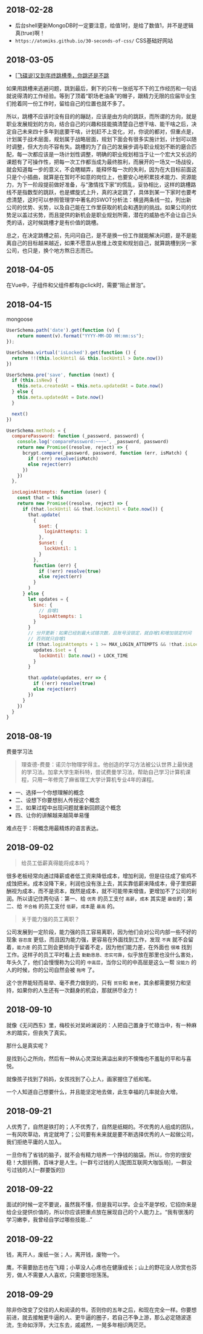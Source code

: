 ## 2018-02-28

- 后台shell更新MongoDB时一定要注意，给值1时，是给了数值1，并不是逻辑真(true)啊！
- `https://atomiks.github.io/30-seconds-of-css/` CSS基础好网站

## 2018-03-05

- [[飞碟说]又到年终跳槽季，你跳还是不跳](http://www.feidieshuo.com/media/play/5141)

如果用跳槽来逃避问题，跳到最后，剩下的只有一张纸写不下的工作经历和一句话就说得清的工作经验。等到了顶着“职场老油条”的帽子，跟精力无限的应届毕业生们抢着同一份工作时，留给自己的位置也就不多了。
  
所以，跳槽不应该时没有目的的蹦跶，应该是由方向的跳跃，而所谓的方向，就是职业发展规划的方向，结合自己的兴趣和技能搞清楚自己想干啥、能干啥之后，决定自己未来四十多年到底要干啥，计划赶不上变化，对，你说的都对，但重点是，计划属于战术层面，规划属于战略层面，规划下面会有很多实施计划，计划可以随时调整，但大方向不容有失。跳槽的为了自己的发展步调与职业规划不断的磨合匹配，每一次都应该是一场计划性调整，明确的职业规划相当于让一个宏大又长远的课题有了可操作性，把每一次工作都当成为最终胜利，而展开的一场又一场战役，就会知道每一步的意义，不会瞎糊弄，能释怀每一次的失利，因为在大目标前面这只是个小插曲，就算是在暂时不如意的岗位上，也要安心地积累技术能力、资源能力，为下一阶段提前做好准备，与“激情找下家”的慌乱，妥协相比，这样的跳槽路线不是指数型的跳跃，也是螺旋式上升，真的决定跳了，具体到某一下家时也要考虑清楚，这时可以参照管理学中著名的SWOT分析法：横竖两条线一拉，列出新公司的优势、劣势，以及自己能在工作里获取的机会和遇到的挑战。如果公司的优势足以盖过劣势，而且提供的新机会是职业规划所需，潜在的威胁也不会让自己头秃的话，这时候跳槽才是有价值的跳槽。

总之，在决定跳槽之前，先问问自己，是不是换一份工作就能解决问题，是不是能离自己的目标越来越近，如果不愿意从思维上改变和规划自己，就算跳槽到另一家公司，也只是，换个地方熬日志而已。

## 2018-04-05

在Vue中，子组件和父组件都有@click时，需要“阻止冒泡”。

## 2018-04-15

mongoose

```js
UserSchema.path('date').get(function (v) {
    return moment(v).format("YYYY-MM-DD HH:mm:ss");
});

UserSchema.virtual('isLocked').get(function () {
  return !!(this.lockUntil && this.lockUntil > Date.now())
})

UserSchema.pre('save', function (next) {
  if (this.isNew) {
    this.meta.createdAt = this.meta.updatedAt = Date.now()
  } else {
    this.meta.updatedAt = Date.now()
  }

  next()
})

UserSchema.methods = {
  comparePassword: function (_password, password) {
    console.log('comparePassword:~~~~', _password, password)
    return new Promise((resolve, reject) => {
      bcrypt.compare(_password, password, function (err, isMatch) {
        if (!err) resolve(isMatch)
        else reject(err)
      })
    })
  },

  incLoginAttempts: function (user) {
    const that = this
    return new Promise((resolve, reject) => {
      if (that.lockUntil && that.lockUntil < Date.now()) {
        that.update(
          {
            $set: {
              loginAttempts: 1
            },
            $unset: {
              lockUntil: 1
            }
          },
          function (err) {
            if (!err) resolve(true)
            else reject(err)
          }
        )
      } else {
        let updates = {
          $inc: {
            // 自增1
            loginAttempts: 1
          }
        }
        // 分开更新：如果已经到最大试错次数，且账号没锁定，就自增1和增加锁定时间
        // 否则就只自增1
        if (that.loginAttempts + 1 >= MAX_LOGIN_ATTEMPTS && !that.isLocked) {
          updates.$set = {
            lockUntil: Date.now() + LOCK_TIME
          }
        }

        that.update(updates, err => {
          if (!err) resolve(true)
          else reject(err)
        })
      }
    })
  }
}
```

## 2018-08-19

费曼学习法

> 理查德-费曼：诺贝尔物理学得主。他创造的学习方法被公认世界上最快速的学习法。加拿大学生斯科特，尝试费曼学习法，帮助自己学习计算机课程，只用一年修完了麻省理工大学计算机专业4年的课程。

* 一、选择一个你想理解的概念
* 二、设想下你要想别人传授这个概念
* 三、如果过程中出现问题就重新回顾这个概念
* 四、让你的讲解越来越简单易懂

难点在于：将概念用最精炼的语言表达。

## 2018-09-02

> 给员工低薪真得能将成本吗？

很多老板经常向通过降薪或者低工资来降低成本，增加利润，但是往往成了偷鸡不成蚀把米。成本没降下来，利润也没有涨上去，其实靠低薪来降成本，骨子里把薪酬视为成本，而不是资本，既然是成本，就不可能带来增值，更增加不了公司的利润。所以请记住两句话：第一、给 `优秀` 的员工支付 `高薪`，`成本` 其实是 `最低`的；第二、给 `不合格` 的员工支付 `低薪`，`成本`是 `最高` 的。

> 关于能力强的员工离职？

公司发展到一定阶段，能力强的员工容易离职，因为他们会对公司内部一些不好的现象 `容忍度` 更低，而且因为能力强，更容易在外面找到工作，发现 `不爽` 就不会留着，`能力差` 的员工则会更倾向于留着不走，因为他们能力差，在外面也 `很难` 找到工作。这样子的员工平时看上去 `勤勤恳恳、忠实可靠`，似乎放在那里也没什么害处，年头久了，他们会慢慢称为公司的 `中高层`，当你公司的中高层是这么一帮 `没能力` 的人的时候，你的公司自然会被 `拖垮` 了。

这个世界能轻而易举、毫不费力做到的，只有 `贫穷`和 `衰老`，其余都需要努力和坚持，如果你的人生还有一次翻身的机会，那就拼尽全力！

## 2018-09-10

就像《无问西东》里，梅校长对吴岭澜说的：人把自己置身于忙碌当中，有一种麻木的踏实，但丧失了真实。

那什么是真实呢？

是找到心之所向，然后有一种从心灵深处满溢出来的不懊悔也不羞耻的平和与喜悦。

就像孩子找到了妈妈，女孩找到了心上人，画家握住了纸和笔。

一个人知道自己想要什么，并且能坚定地去做，此生幸福的几率就会大增。

## 2018-09-21

人优秀了，自然是铁打的；人不优秀了，自然是纸糊的。不优秀的人组成的团队，一有风吹草动，肯定就垮了；公司要有未来就是要不断选择优秀的人一起做公司，我们拒绝平庸的人加入。

一旦你有了省钱的脑子，就不会有精力培养一个挣钱的脑袋。所以，你穷的很安稳！大胆折腾，百味才是人生。(一群亏过钱的人[配图互联网大咖饭局]，一群没亏过钱的人[一群要饭的])

## 2018-09-22

面试的时候一定不要说，虽然我不懂，但是我可以学。企业不是学校，它招你来是给企业提供价值的，所以你应该把重点放在展现自己的个人能力上。“我有很浅的学习嫩李，我曾经自学过哪些技能...”

## 2018-09-22

钱，离开人，废纸一张；人，离开钱，废物一个。

鹰，不需要励志也在飞翔；小草没人心疼也在健康成长；山上的野花没人欣赏也芬芳，做人不需要人人喜欢，只需要坦坦荡荡。

## 2018-09-29

除非你改变了交往的人和阅读的书，否则你的五年之后，和现在完全一样。你要想前进，就去接触更牛逼的人、更牛逼的圈子，若自己不争上游，那么必定随波逐流，生命如浮萍，大江东去，戚戚然，一晃多年相识两茫茫。


